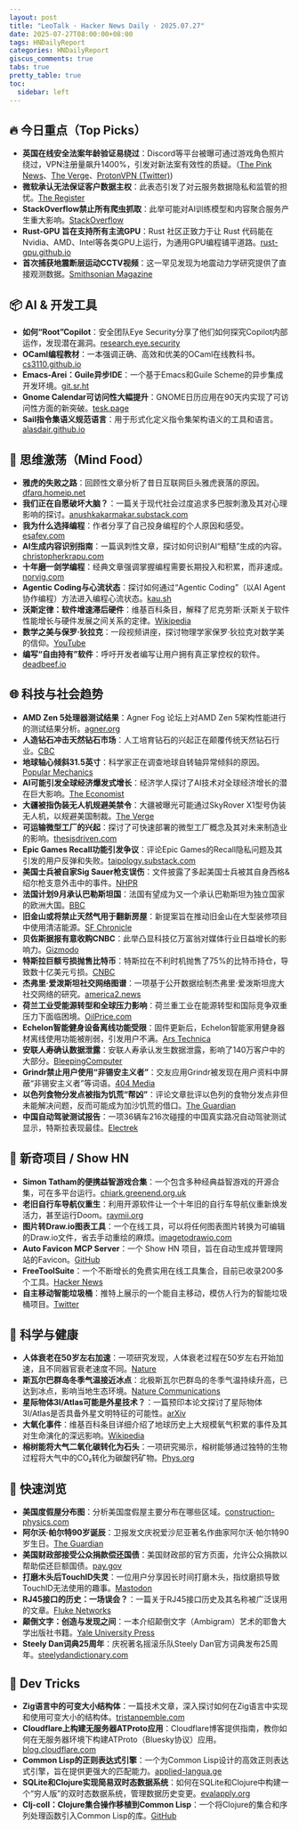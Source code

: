 ```yaml
---
layout: post
title: "LeoTalk · Hacker News Daily · 2025.07.27"
date: 2025-07-27T08:00:00+08:00
tags: HNDailyReport
categories: HNDailyReport
giscus_comments: true
tabs: true
pretty_table: true
toc:
  sidebar: left
---
```


## 🔥 今日重点（Top Picks）

- **英国在线安全法案年龄验证易绕过**：Discord等平台被曝可通过游戏角色照片绕过，VPN注册量飙升1400%，引发对新法案有效性的质疑。（[The Pink News](https://www.thepinknews.com/2025/07/25/discord-video-game-characters-age-verification-checks-uk-online-safety-act/)、[The Verge](https://www.theverge.com/analysis/713773/uk-online-safety-act-age-verification-bypass-vpn)、[ProtonVPN (Twitter)](https://twitter.com/ProtonVPN/status/1948773319148245334))
- **微软承认无法保证客户数据主权**：此表态引发了对云服务数据隐私和监管的担忧。[The Register](https://www.theregister.com/2025/07/25/microsoft_admits_it_cannot_guarantee/)
- **StackOverflow禁止所有爬虫抓取**：此举可能对AI训练模型和内容聚合服务产生重大影响。[StackOverflow](http://stackoverflow.com/robots.txt)
- **Rust-GPU 旨在支持所有主流GPU**：Rust 社区正致力于让 Rust 代码能在Nvidia、AMD、Intel等各类GPU上运行，为通用GPU编程铺平道路。[rust-gpu.github.io](https://rust-gpu.github.io/blog/2025/07/25/rust-on-every-gpu/)
- **首次捕获地震断层运动CCTV视频**：这一罕见发现为地震动力学研究提供了直接观测数据。[Smithsonian Magazine](https://www.smithsonianmag.com/smart-news/cctv-footage-captures-the-first-ever-video-of-an-earthquake-fault-in-motion-shining-a-rare-light-on-seismic-dynamics-180987034/)

## 📦 AI & 开发工具

- **如何“Root”Copilot**：安全团队Eye Security分享了他们如何探究Copilot内部运作，发现潜在漏洞。[research.eye.security](https://research.eye.security/how-we-rooted-copilot/)
- **OCaml编程教材**：一本强调正确、高效和优美的OCaml在线教科书。[cs3110.github.io](https://cs3110.github.io/textbook/cover.html)
- **Emacs-Arei：Guile异步IDE**：一个基于Emacs和Guile Scheme的异步集成开发环境。[git.sr.ht](https://git.sr.ht/~abcdw/emacs-arei)
- **Gnome Calendar可访问性大幅提升**：GNOME日历应用在90天内实现了可访问性方面的新突破。[tesk.page](https://tesk.page/2025/07/25/gnome-calendar-a-new-era-of-accessibility-achieved-in-90-days/)
- **Sail指令集语义规范语言**：用于形式化定义指令集架构语义的工具和语言。[alasdair.github.io](https://alasdair.github.io/manual.html)

## 🧠 思维激荡（Mind Food）

- **雅虎的失败之路**：回顾性文章分析了昔日互联网巨头雅虎衰落的原因。[dfarq.homeip.net](https://dfarq.homeip.net/what-went-wrong-for-yahoo/)
- **我们正在自愿破坏大脑？**：一篇关于现代社会过度追求多巴胺刺激及其对心理影响的探讨。[anushkakarmakar.substack.com](https://anushkakarmakar.substack.com/p/35-fuck-dopamine)
- **我为什么选择编程**：作者分享了自己投身编程的个人原因和感受。[esafev.com](https://esafev.com/notes/why-i-do-programming/)
- **AI生成内容识别指南**：一篇讽刺性文章，探讨如何识别AI“粗糙”生成的内容。[christopherkrapu.com](https://christopherkrapu.com/blog/2025/i-know-you-didnt-write-that/)
- **十年磨一剑学编程**：经典文章强调掌握编程需要长期投入和积累，而非速成。[norvig.com](https://norvig.com/21-days.html)
- **Agentic Coding与心流状态**：探讨如何通过“Agentic Coding”（以AI Agent协作编程）方法进入编程心流状态。[kau.sh](https://kau.sh/blog/agentic-coding-flow-state/)
- **沃斯定律：软件增速滞后硬件**：维基百科条目，解释了尼克劳斯·沃斯关于软件性能增长与硬件发展之间关系的定律。[Wikipedia](https://en.wikipedia.org/wiki/Wirth%27s_law)
- **数学之美与保罗·狄拉克**：一段视频讲座，探讨物理学家保罗·狄拉克对数学美的信仰。[YouTube](https://www.youtube.com/watch?v=jPwo1XsKKXg)
- **编写“自由持有”软件**：呼吁开发者编写让用户拥有真正掌控权的软件。[deadbeef.io](https://deadbeef.io/freehold_software)

## 🌐 科技与社会趋势

- **AMD Zen 5处理器测试结果**：Agner Fog 论坛上对AMD Zen 5架构性能进行的测试结果分析。[agner.org](https://www.agner.org/forum/viewtopic.php?t=287&start=10)
- **人造钻石冲击天然钻石市场**：人工培育钻石的兴起正在颠覆传统天然钻石行业。[CBC](https://www.cbc.ca/news/business/lab-grown-diamonds-1.7592336)
- **地球轴心倾斜31.5英寸**：科学家正在调查地球自转轴异常倾斜的原因。[Popular Mechanics](https://www.popularmechanics.com/science/environment/a65515974/why-earth-has-tilted-science/)
- **AI可能引发全球经济爆发式增长**：经济学人探讨了AI技术对全球经济增长的潜在巨大影响。[The Economist](https://www.economist.com/briefing/2025/07/24/what-if-ai-made-the-worlds-economic-growth-explode)
- **大疆被指伪装无人机规避美禁令**：大疆被曝光可能通过SkyRover X1型号伪装无人机，以规避美国制裁。[The Verge](https://www.theverge.com/report/714103/dji-skyrover-x1-evade-ban-amazon)
- **可运输微型工厂的兴起**：探讨了可快速部署的微型工厂概念及其对未来制造业的影响。[thesisdriven.com](https://www.thesisdriven.com/p/the-rise-of-shippable-microfactories)
- **Epic Games Recall功能引发争议**：评论Epic Games的Recall隐私问题及其引发的用户反弹和失败。[taipology.substack.com](https://taipology.substack.com/p/epic-recall-epic-fail)
- **美国士兵被自家Sig Sauer枪支误伤**：文件披露了多起美国士兵被其自身西格&绍尔枪支意外击中的事件。[NHPR](https://www.nhpr.org/nh-news/2024-06-25/documents-detail-u-s-soldiers-shot-by-their-own-sig-sauer-guns-military-says-no-reason-for-concern)
- **法国计划9月承认巴勒斯坦国**：法国有望成为又一个承认巴勒斯坦为独立国家的欧洲大国。[BBC](https://www.bbc.com/news/articles/ckg5g4p3245o)
- **旧金山或将禁止天然气用于翻新房屋**：新提案旨在推动旧金山在大型装修项目中使用清洁能源。[SF Chronicle](https://www.sfchronicle.com/sf/article/natural-gas-ban-renovations-20776228.php)
- **贝佐斯据报有意收购CNBC**：此举凸显科技亿万富翁对媒体行业日益增长的影响力。[Gizmodo](https://gizmodo.com/jeff-bezos-reportedly-eyes-purchase-of-cnbc-as-tech-billionaires-gobble-up-media-2000633437)
- **特斯拉巨额亏损抛售比特币**：特斯拉在不利时机抛售了75%的比特币持仓，导致数十亿美元亏损。[CNBC](https://www.cnbc.com/2025/07/24/tesla-bitcoin-crypto-sale-)
- **杰弗里·爱泼斯坦社交网络图谱**：一项基于公开数据绘制杰弗里·爱泼斯坦庞大社交网络的研究。[america2.news](https://america2.news/we-mapped-jeffrey-epsteins-social-network-heres-what-we-found/)
- **荷兰工业受能源转型和全球压力影响**：荷兰重工业在能源转型和国际竞争双重压力下面临困境。[OilPrice.com](https://oilprice.com/Energy/Energy-General/Dutch-Industry-Buckles_Under_Energy_Transition_and_Global_Pressure.html)
- **Echelon智能健身设备离线功能受限**：固件更新后，Echelon智能家用健身器材离线使用功能被削弱，引发用户不满。[Ars Technica](https://arstechnica.com/gadgets/2025/07/firmware-update-hinders-echelon-smart-home-gym-equipments-ability-to-work-offline/)
- **安联人寿确认数据泄露**：安联人寿承认发生数据泄露，影响了140万客户中的大部分。[BleepingComputer](https://www.bleepingcomputer.com/news/security/allianz-life-confirms-data-breach-impacts-majority-of-14-million-customers/)
- **Grindr禁止用户使用“非锡安主义者”**：交友应用Grindr被发现在用户资料中屏蔽“非锡安主义者”等词语。[404 Media](https://www.404media.co/grindr-no-zionists-error-message/)
- **以色列食物分发点被指为饥荒“帮凶”**：评论文章批评以色列的食物分发点非但未能解决问题，反而可能成为加沙饥荒的借口。[The Guardian](https://www.theguardian.com/commentisfree/2025/jul/26/israel-food-starvation-gaza-famine-aid)
- **中国自动驾驶测试报告**：一项36辆车216次碰撞的中国真实路况自动驾驶测试显示，特斯拉表现最佳。[Electrek](https://electrek.co/2025/07/26/a-chinese-real-world-self-driving-test-36-cars-216-crashes-with-tesla-on-top/)

## 📱 新奇项目 / Show HN

- **Simon Tatham的便携益智游戏合集**：一个包含多种经典益智游戏的开源合集，可在多平台运行。[chiark.greenend.org.uk](https://www.chiark.greenend.org.uk/~sgtatham/puzzles/)
- **老旧自行车导航仪重生**：利用开源软件让一个十年旧的自行车导航仪重新焕发活力，甚至运行Doom。[raymii.org](https://raymii.org/s/blog/Bringing_a_Decade_Old_Bicycle_Navigator_Back_to_Life_with_Open_Source_Software_and_DOOM.html)
- **图片转Draw.io图表工具**：一个在线工具，可以将任何图表图片转换为可编辑的Draw.io文件，省去手动重绘的麻烦。[imagetodrawio.com](https://imagetodrawio.com/)
- **Auto Favicon MCP Server**：一个 Show HN 项目，旨在自动生成并管理网站的Favicon。[GitHub](https://github.com/dh1011/auto-favicon-mcp)
- **FreeToolSuite**：一个不断增长的免费实用在线工具集合，目前已收录200多个工具。[Hacker News](https://news.ycombinator.com/item?id=44694163)
- **自主移动智能垃圾桶**：推特上展示的一个能自主移动，模仿人行为的智能垃圾桶项目。[Twitter](https://twitter.com/InternetH0F/status/1948986646126624866)

## 🔬 科学与健康

- **人体衰老在50岁左右加速**：一项研究发现，人体衰老过程在50岁左右开始加速，且不同器官衰老速度不同。[Nature](https://www.nature.com/articles/d41586-025-02333-z)
- **斯瓦尔巴群岛冬季气温接近冰点**：北极斯瓦尔巴群岛的冬季气温持续升高，已达到冰点，影响当地生态环境。[Nature Communications](https://www.nature.com/articles/s41467-025-60926-8)
- **星际物体3I/Atlas可能是外星技术？**：一篇预印本论文探讨了星际物体3I/Atlas是否具备外星文明特征的可能性。[arXiv](https://arxiv.org/abs/2507.12213)
- **大氧化事件**：维基百科条目详细介绍了地球历史上大规模氧气积累的事件及其对生命演化的深远影响。[Wikipedia](https://en.wikipedia.org/wiki/Great_Oxidation_Event)
- **榕树能将大气二氧化碳转化为石头**：一项研究揭示，榕树能够通过独特的生物过程将大气中的CO₂转化为碳酸钙矿物。[Phys.org](https://phys.org/news/2025/07/fig-trees-atmospheric-stone-reveals.html)

## 🎯 快速浏览

- **美国度假屋分布图**：分析美国度假屋主要分布在哪些区域。[construction-physics.com](https://www.construction-physics.com/p/where-are-vacation-homes-located)
- **阿尔沃·帕尔特90岁诞辰**：卫报发文庆祝爱沙尼亚著名作曲家阿尔沃·帕尔特90岁生日。[The Guardian](https://www.theguardian.com/music/2025/jul/24/the-god-of-small-things-celebrating-arvo-part-at-90)
- **美国财政部接受公众捐款偿还国债**：美国财政部的官方页面，允许公众捐款以帮助偿还巨额国债。[pay.gov](https://www.pay.gov/public/form/start/23779454)
- **打磨木头后TouchID失灵**：一位用户分享因长时间打磨木头，指纹磨损导致TouchID无法使用的趣事。[Mastodon](https://mastodon.social/@sellathechemist/114921404454518686)
- **RJ45接口的历史：一场误会？**：一篇关于RJ45接口历史及其名称被广泛误用的文章。[Fluke Networks](https://www.flukenetworks.com/blog/cabling-chronicles/history-rj45-case-mistaken-identity)
- **颠倒文字：创造与发现之间**：一本介绍颠倒文字（Ambigram）艺术的耶鲁大学出版社书籍。[Yale University Press](https://yalebooks.yale.edu/book/9780300275438/ambigrammia/)
- **Steely Dan词典25周年**：庆祝著名摇滚乐队Steely Dan官方词典发布25周年。[steelydandictionary.com](https://steelydandictionary.com/)

## 🧰 Dev Tricks

- **Zig语言中的可变大小结构体**：一篇技术文章，深入探讨如何在Zig语言中实现和使用可变大小的结构体。[tristanpemble.com](https://tristanpemble.com/resizable-structs-in-zig/)
- **Cloudflare上构建无服务器ATProto应用**：Cloudflare博客提供指南，教你如何在无服务器环境下构建ATProto（Bluesky协议）应用。[blog.cloudflare.com](https://blog.cloudflare.com/serverless-atproto/)
- **Common Lisp的正则表达式引擎**：一个为Common Lisp设计的高效正则表达式引擎，旨在提供更强大的匹配能力。[applied-langua.ge](https://applied-langua.ge/posts/omrn-compiler.html)
- **SQLite和Clojure实现简易双时态数据系统**：如何在SQLite和Clojure中构建一个“穷人版”的双时态数据系统，管理数据历史变更。[evalapply.org](https://www.evalapply.org/posts/poor-mans-time-oriented-data-system/index.html)
- **Clj-coll：Clojure集合操作移植到Common Lisp**：一个将Clojure的集合和序列处理函数引入Common Lisp的库。[GitHub](https://github.com/dtenny/clj-coll)
